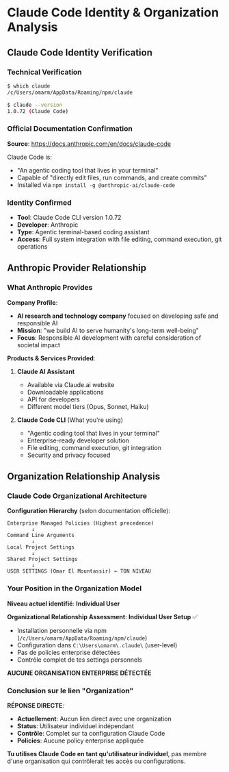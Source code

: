 # Claude Code Identity & Organization Analysis

## Claude Code Identity Verification

### Technical Verification
```bash
$ which claude
/c/Users/omarm/AppData/Roaming/npm/claude

$ claude --version  
1.0.72 (Claude Code)
```

### Official Documentation Confirmation
**Source**: https://docs.anthropic.com/en/docs/claude-code

Claude Code is:
- "An agentic coding tool that lives in your terminal"
- Capable of "directly edit files, run commands, and create commits"
- Installed via `npm install -g @anthropic-ai/claude-code`

### Identity Confirmed
- **Tool**: Claude Code CLI version 1.0.72
- **Developer**: Anthropic
- **Type**: Agentic terminal-based coding assistant
- **Access**: Full system integration with file editing, command execution, git operations

## Anthropic Provider Relationship

### What Anthropic Provides
**Company Profile**:
- **AI research and technology company** focused on developing safe and responsible AI
- **Mission**: "we build AI to serve humanity's long-term well-being"
- **Focus**: Responsible AI development with careful consideration of societal impact

**Products & Services Provided**:
1. **Claude AI Assistant**
   - Available via Claude.ai website
   - Downloadable applications  
   - API for developers
   - Different model tiers (Opus, Sonnet, Haiku)

2. **Claude Code CLI** (What you're using)
   - "Agentic coding tool that lives in your terminal"
   - Enterprise-ready developer solution
   - File editing, command execution, git integration
   - Security and privacy focused

## Organization Relationship Analysis

### Claude Code Organizational Architecture
**Configuration Hierarchy** (selon documentation officielle):
```
Enterprise Managed Policies (Highest precedence)
        ↓
Command Line Arguments  
        ↓
Local Project Settings
        ↓  
Shared Project Settings
        ↓
USER SETTINGS (Omar El Mountassir) ← TON NIVEAU
```

### Your Position in the Organization Model
**Niveau actuel identifié**: **Individual User**

**Organizational Relationship Assessment**:
**Individual User Setup** ✅
- Installation personnelle via npm (`/c/Users/omarm/AppData/Roaming/npm/claude`)
- Configuration dans `C:\Users\omarm\.claude\` (user-level)
- Pas de policies enterprise détectées
- Contrôle complet de tes settings personnels

**AUCUNE ORGANISATION ENTERPRISE DÉTECTÉE**

### Conclusion sur le lien "Organization"
**RÉPONSE DIRECTE**: 
- **Actuellement**: Aucun lien direct avec une organization
- **Status**: Utilisateur individuel indépendant  
- **Contrôle**: Complet sur ta configuration Claude Code
- **Policies**: Aucune policy enterprise appliquée

**Tu utilises Claude Code en tant qu'utilisateur individuel**, pas membre d'une organisation qui contrôlerait tes accès ou configurations.